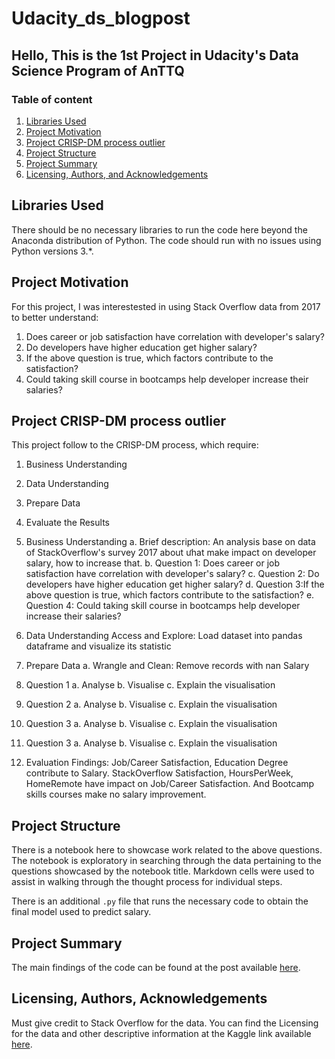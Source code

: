 # Udacity_ds_blogpost
## Hello, This is the 1st Project in Udacity's Data Science Program of AnTTQ

### Table of content
1. [Libraries Used](#libs)
2. [Project Motivation](#motivation)
3. [Project CRISP-DM process outlier](#outlier)
3. [Project Structure](#files)
4. [Project Summary](#summary)
5. [Licensing, Authors, and Acknowledgements](#licensing)

## Libraries Used <a name="libs"></a>
There should be no necessary libraries to run the code here beyond the Anaconda distribution of Python.  The code should run with no issues using Python versions 3.*.

## Project Motivation<a name="motivation"></a>
For this project, I was interestested in using Stack Overflow data from 2017 to better understand:

1. Does career or job satisfaction have correlation with developer's salary?
2. Do developers have higher education get higher salary?
3. If the above question is true, which factors contribute to the satisfaction?
4. Could taking skill course in bootcamps help developer increase their salaries?

## Project CRISP-DM process outlier <a name="outlier"></a>
This project follow to the CRISP-DM process, which require:
1. Business Understanding
2. Data Understanding
3. Prepare Data
4. Evaluate the Results

1. Business Understanding
    a. Brief description: An analysis base on data of StackOverflow's survey 2017 about ưhat make impact on developer salary, how to increase that.
    b. Question 1: Does career or job satisfaction have correlation with developer's salary?
    c. Question 2: Do developers have higher education get higher salary?
    d. Question 3:If the above question is true, which factors contribute to the satisfaction?
    e. Question 4: Could taking skill course in bootcamps help developer increase their salaries?
2. Data Understanding
    Access and Explore: Load dataset into pandas dataframe and visualize its statistic
3. Prepare Data
    a. Wrangle and Clean: Remove records with nan Salary
4. Question 1
    a. Analyse
    b. Visualise
    c. Explain the visualisation
5. Question 2
    a. Analyse
    b. Visualise
    c. Explain the visualisation
6. Question 3
    a. Analyse
    b. Visualise
    c. Explain the visualisation
7. Question 3
    a. Analyse
    b. Visualise
    c. Explain the visualisation
8. Evaluation
    Findings: Job/Career Satisfaction, Education Degree contribute to Salary. StackOverflow Satisfaction, HoursPerWeek, HomeRemote have impact on Job/Career Satisfaction. And Bootcamp skills courses make no salary improvement. 

## Project Structure <a name="files"></a>

There is a notebook here to showcase work related to the above questions. The notebook is exploratory in searching through the data pertaining to the questions showcased by the notebook title.  Markdown cells were used to assist in walking through the thought process for individual steps.  

There is an additional `.py` file that runs the necessary code to obtain the final model used to predict salary.

## Project Summary<a name="summary"></a>

The main findings of the code can be found at the post available [here](https://anttq.blogspot.com/2022/09/do-high-paid-employees-truly-satisfy.html).

## Licensing, Authors, Acknowledgements<a name="licensing"></a>

Must give credit to Stack Overflow for the data.  You can find the Licensing for the data and other descriptive information at the Kaggle link available [here](https://www.kaggle.com/stackoverflow/so-survey-2017/data).


